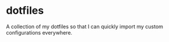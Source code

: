 # dotfiles
A collection of my dotfiles so that I can quickly import my custom configurations everywhere.
